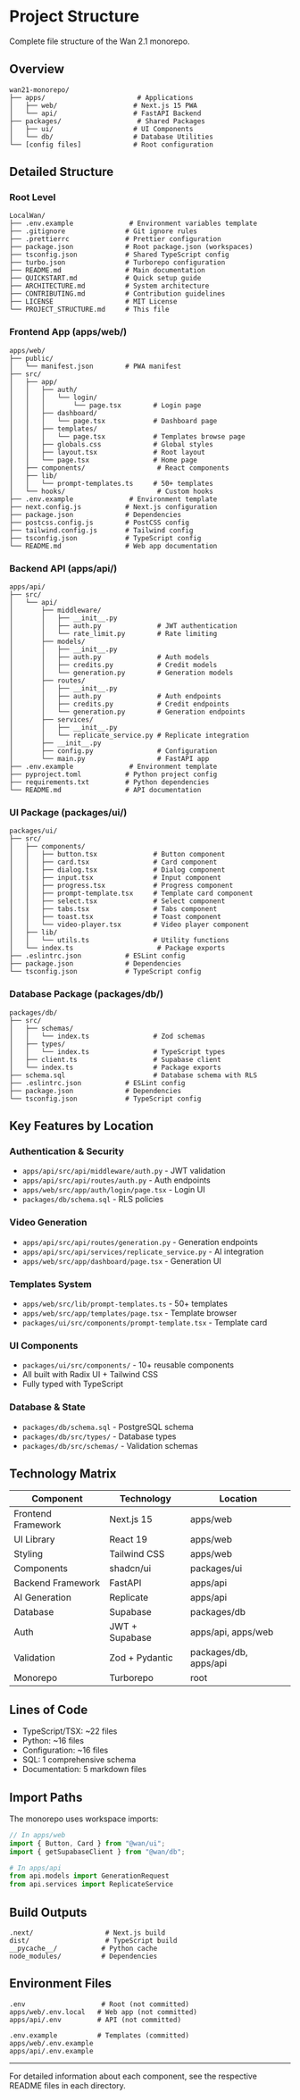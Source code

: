 # Project Structure

Complete file structure of the Wan 2.1 monorepo.

## Overview

```
wan21-monorepo/
├── apps/                       # Applications
│   ├── web/                   # Next.js 15 PWA
│   └── api/                   # FastAPI Backend
├── packages/                   # Shared Packages
│   ├── ui/                    # UI Components
│   └── db/                    # Database Utilities
└── [config files]             # Root configuration
```

## Detailed Structure

### Root Level
```
LocalWan/
├── .env.example              # Environment variables template
├── .gitignore               # Git ignore rules
├── .prettierrc              # Prettier configuration
├── package.json             # Root package.json (workspaces)
├── tsconfig.json            # Shared TypeScript config
├── turbo.json               # Turborepo configuration
├── README.md                # Main documentation
├── QUICKSTART.md            # Quick setup guide
├── ARCHITECTURE.md          # System architecture
├── CONTRIBUTING.md          # Contribution guidelines
├── LICENSE                  # MIT License
└── PROJECT_STRUCTURE.md     # This file
```

### Frontend App (apps/web/)
```
apps/web/
├── public/
│   └── manifest.json        # PWA manifest
├── src/
│   ├── app/
│   │   ├── auth/
│   │   │   └── login/
│   │   │       └── page.tsx        # Login page
│   │   ├── dashboard/
│   │   │   └── page.tsx            # Dashboard page
│   │   ├── templates/
│   │   │   └── page.tsx            # Templates browse page
│   │   ├── globals.css             # Global styles
│   │   ├── layout.tsx              # Root layout
│   │   └── page.tsx                # Home page
│   ├── components/                  # React components
│   ├── lib/
│   │   └── prompt-templates.ts     # 50+ templates
│   └── hooks/                       # Custom hooks
├── .env.example              # Environment template
├── next.config.js           # Next.js configuration
├── package.json             # Dependencies
├── postcss.config.js        # PostCSS config
├── tailwind.config.js       # Tailwind config
├── tsconfig.json            # TypeScript config
└── README.md                # Web app documentation
```

### Backend API (apps/api/)
```
apps/api/
├── src/
│   └── api/
│       ├── middleware/
│       │   ├── __init__.py
│       │   ├── auth.py              # JWT authentication
│       │   └── rate_limit.py        # Rate limiting
│       ├── models/
│       │   ├── __init__.py
│       │   ├── auth.py              # Auth models
│       │   ├── credits.py           # Credit models
│       │   └── generation.py        # Generation models
│       ├── routes/
│       │   ├── __init__.py
│       │   ├── auth.py              # Auth endpoints
│       │   ├── credits.py           # Credit endpoints
│       │   └── generation.py        # Generation endpoints
│       ├── services/
│       │   ├── __init__.py
│       │   └── replicate_service.py # Replicate integration
│       ├── __init__.py
│       ├── config.py                # Configuration
│       └── main.py                  # FastAPI app
├── .env.example              # Environment template
├── pyproject.toml           # Python project config
├── requirements.txt         # Python dependencies
└── README.md                # API documentation
```

### UI Package (packages/ui/)
```
packages/ui/
├── src/
│   ├── components/
│   │   ├── button.tsx              # Button component
│   │   ├── card.tsx                # Card component
│   │   ├── dialog.tsx              # Dialog component
│   │   ├── input.tsx               # Input component
│   │   ├── progress.tsx            # Progress component
│   │   ├── prompt-template.tsx     # Template card component
│   │   ├── select.tsx              # Select component
│   │   ├── tabs.tsx                # Tabs component
│   │   ├── toast.tsx               # Toast component
│   │   └── video-player.tsx        # Video player component
│   ├── lib/
│   │   └── utils.ts                # Utility functions
│   └── index.ts                     # Package exports
├── .eslintrc.json           # ESLint config
├── package.json             # Dependencies
└── tsconfig.json            # TypeScript config
```

### Database Package (packages/db/)
```
packages/db/
├── src/
│   ├── schemas/
│   │   └── index.ts                # Zod schemas
│   ├── types/
│   │   └── index.ts                # TypeScript types
│   ├── client.ts                   # Supabase client
│   └── index.ts                    # Package exports
├── schema.sql                      # Database schema with RLS
├── .eslintrc.json           # ESLint config
├── package.json             # Dependencies
└── tsconfig.json            # TypeScript config
```

## Key Features by Location

### Authentication & Security
- `apps/api/src/api/middleware/auth.py` - JWT validation
- `apps/api/src/api/routes/auth.py` - Auth endpoints
- `apps/web/src/app/auth/login/page.tsx` - Login UI
- `packages/db/schema.sql` - RLS policies

### Video Generation
- `apps/api/src/api/routes/generation.py` - Generation endpoints
- `apps/api/src/api/services/replicate_service.py` - AI integration
- `apps/web/src/app/dashboard/page.tsx` - Generation UI

### Templates System
- `apps/web/src/lib/prompt-templates.ts` - 50+ templates
- `apps/web/src/app/templates/page.tsx` - Template browser
- `packages/ui/src/components/prompt-template.tsx` - Template card

### UI Components
- `packages/ui/src/components/` - 10+ reusable components
- All built with Radix UI + Tailwind CSS
- Fully typed with TypeScript

### Database & State
- `packages/db/schema.sql` - PostgreSQL schema
- `packages/db/src/types/` - Database types
- `packages/db/src/schemas/` - Validation schemas

## Technology Matrix

| Component | Technology | Location |
|-----------|-----------|----------|
| Frontend Framework | Next.js 15 | apps/web |
| UI Library | React 19 | apps/web |
| Styling | Tailwind CSS | apps/web |
| Components | shadcn/ui | packages/ui |
| Backend Framework | FastAPI | apps/api |
| AI Generation | Replicate | apps/api |
| Database | Supabase | packages/db |
| Auth | JWT + Supabase | apps/api, apps/web |
| Validation | Zod + Pydantic | packages/db, apps/api |
| Monorepo | Turborepo | root |

## Lines of Code

- TypeScript/TSX: ~22 files
- Python: ~16 files
- Configuration: ~16 files
- SQL: 1 comprehensive schema
- Documentation: 5 markdown files

## Import Paths

The monorepo uses workspace imports:

```typescript
// In apps/web
import { Button, Card } from "@wan/ui";
import { getSupabaseClient } from "@wan/db";
```

```python
# In apps/api
from api.models import GenerationRequest
from api.services import ReplicateService
```

## Build Outputs

```
.next/                  # Next.js build
dist/                   # TypeScript build
__pycache__/           # Python cache
node_modules/          # Dependencies
```

## Environment Files

```
.env                   # Root (not committed)
apps/web/.env.local   # Web app (not committed)
apps/api/.env         # API (not committed)

.env.example          # Templates (committed)
apps/web/.env.example
apps/api/.env.example
```

---

For detailed information about each component, see the respective README files in each directory.
